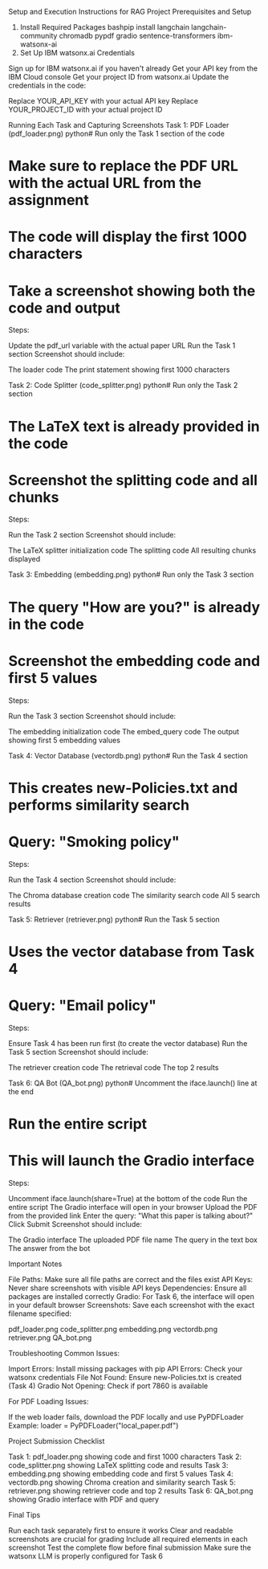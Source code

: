 Setup and Execution Instructions for RAG Project
Prerequisites and Setup
1. Install Required Packages
bashpip install langchain langchain-community chromadb pypdf gradio sentence-transformers ibm-watsonx-ai
2. Set Up IBM watsonx.ai Credentials

Sign up for IBM watsonx.ai if you haven't already
Get your API key from the IBM Cloud console
Get your project ID from watsonx.ai
Update the credentials in the code:

Replace YOUR_API_KEY with your actual API key
Replace YOUR_PROJECT_ID with your actual project ID



Running Each Task and Capturing Screenshots
Task 1: PDF Loader (pdf_loader.png)
python# Run only the Task 1 section of the code
# Make sure to replace the PDF URL with the actual URL from the assignment
# The code will display the first 1000 characters
# Take a screenshot showing both the code and output
Steps:

Update the pdf_url variable with the actual paper URL
Run the Task 1 section
Screenshot should include:

The loader code
The print statement showing first 1000 characters



Task 2: Code Splitter (code_splitter.png)
python# Run only the Task 2 section
# The LaTeX text is already provided in the code
# Screenshot the splitting code and all chunks
Steps:

Run the Task 2 section
Screenshot should include:

The LaTeX splitter initialization code
The splitting code
All resulting chunks displayed



Task 3: Embedding (embedding.png)
python# Run only the Task 3 section
# The query "How are you?" is already in the code
# Screenshot the embedding code and first 5 values
Steps:

Run the Task 3 section
Screenshot should include:

The embedding initialization code
The embed_query code
The output showing first 5 embedding values



Task 4: Vector Database (vectordb.png)
python# Run the Task 4 section
# This creates new-Policies.txt and performs similarity search
# Query: "Smoking policy"
Steps:

Run the Task 4 section
Screenshot should include:

The Chroma database creation code
The similarity search code
All 5 search results



Task 5: Retriever (retriever.png)
python# Run the Task 5 section
# Uses the vector database from Task 4
# Query: "Email policy"
Steps:

Ensure Task 4 has been run first (to create the vector database)
Run the Task 5 section
Screenshot should include:

The retriever creation code
The retrieval code
The top 2 results



Task 6: QA Bot (QA_bot.png)
python# Uncomment the iface.launch() line at the end
# Run the entire script
# This will launch the Gradio interface
Steps:

Uncomment iface.launch(share=True) at the bottom of the code
Run the entire script
The Gradio interface will open in your browser
Upload the PDF from the provided link
Enter the query: "What this paper is talking about?"
Click Submit
Screenshot should include:

The Gradio interface
The uploaded PDF file name
The query in the text box
The answer from the bot



Important Notes

File Paths: Make sure all file paths are correct and the files exist
API Keys: Never share screenshots with visible API keys
Dependencies: Ensure all packages are installed correctly
Gradio: For Task 6, the interface will open in your default browser
Screenshots: Save each screenshot with the exact filename specified:

pdf_loader.png
code_splitter.png
embedding.png
vectordb.png
retriever.png
QA_bot.png



Troubleshooting
Common Issues:

Import Errors: Install missing packages with pip
API Errors: Check your watsonx credentials
File Not Found: Ensure new-Policies.txt is created (Task 4)
Gradio Not Opening: Check if port 7860 is available

For PDF Loading Issues:

If the web loader fails, download the PDF locally and use PyPDFLoader
Example: loader = PyPDFLoader("local_paper.pdf")

Project Submission Checklist

 Task 1: pdf_loader.png showing code and first 1000 characters
 Task 2: code_splitter.png showing LaTeX splitting code and results
 Task 3: embedding.png showing embedding code and first 5 values
 Task 4: vectordb.png showing Chroma creation and similarity search
 Task 5: retriever.png showing retriever code and top 2 results
 Task 6: QA_bot.png showing Gradio interface with PDF and query

Final Tips

Run each task separately first to ensure it works
Clear and readable screenshots are crucial for grading
Include all required elements in each screenshot
Test the complete flow before final submission
Make sure the watsonx LLM is properly configured for Task 6
